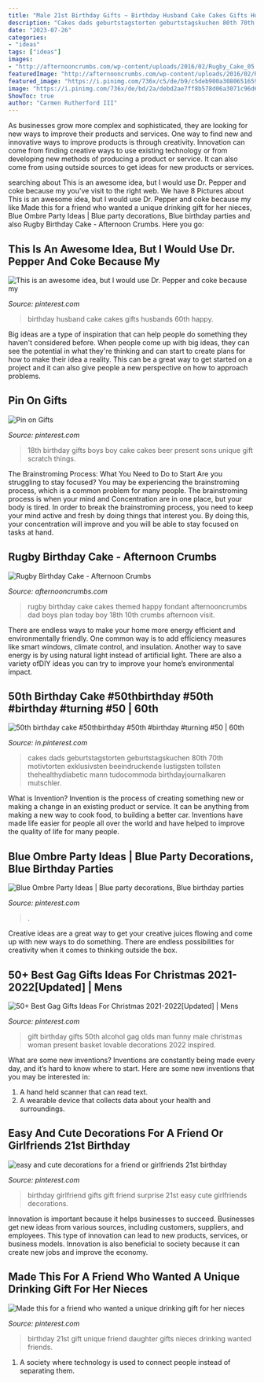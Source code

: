 ```yaml
---
title: "Male 21st Birthday Gifts ~ Birthday Husband Cake Cakes Gifts Husbands 60th Happy"
description: "Cakes dads geburtstagstorten geburtstagskuchen 80th 70th motivtorten exklusivsten beeindruckende lustigsten tollsten thehealthydiabetic mann tudocommoda birthdayjournalkaren mutschler"
date: "2023-07-26"
categories:
- "ideas"
tags: ["ideas"]
images:
- "http://afternooncrumbs.com/wp-content/uploads/2016/02/Rugby_Cake_05.jpg"
featuredImage: "http://afternooncrumbs.com/wp-content/uploads/2016/02/Rugby_Cake_05.jpg"
featured_image: "https://i.pinimg.com/736x/c5/de/b9/c5deb900a30806516596fb16ebc8d207--husband-birthday-cakes-birthday-ideas.jpg"
image: "https://i.pinimg.com/736x/de/bd/2a/debd2ae7ff8b578d06a3071c96d6ae4a--male-birthday--birthday.jpg"
ShowToc: true
author: "Carmen Rutherford III"
---
```



As businesses grow more complex and sophisticated, they are looking for new ways to improve their products and services. One way to find new and innovative ways to improve products is through creativity. Innovation can come from finding creative ways to use existing technology or from developing new methods of producing a product or service. It can also come from using outside sources to get ideas for new products or services.

	

		
searching about This is an awesome idea, but I would use Dr. Pepper and coke because my you've visit to the right web. We have 8 Pictures about This is an awesome idea, but I would use Dr. Pepper and coke because my like Made this for a friend who wanted a unique drinking gift for her nieces, Blue Ombre Party Ideas | Blue party decorations, Blue birthday parties and also Rugby Birthday Cake - Afternoon Crumbs. Here you go:
		
    
## This Is An Awesome Idea, But I Would Use Dr. Pepper And Coke Because My

<img loading=lazy src="https://i.pinimg.com/736x/c5/de/b9/c5deb900a30806516596fb16ebc8d207--husband-birthday-cakes-birthday-ideas.jpg" onerror="this.onerror=null;this.src='https://tse4.mm.bing.net/th?id=OIP.XVbCt4m-s2pNzAxSftLzWwHaJ3&amp;pid=15.1';" alt="This is an awesome idea, but I would use Dr. Pepper and coke because my">

_Source: pinterest.com_

>birthday husband cake cakes gifts husbands 60th happy. 

	

Big ideas are a type of inspiration that can help people do something they haven't considered before. When people come up with big ideas, they can see the potential in what they're thinking and can start to create plans for how to make their idea a reality. This can be a great way to get started on a project and it can also give people a new perspective on how to approach problems.

    
## Pin On Gifts

<img loading=lazy src="https://i.pinimg.com/736x/b7/08/52/b7085244ff480d700da858e4476665f1.jpg" onerror="this.onerror=null;this.src='https://tse2.mm.bing.net/th?id=OIP.lDxxXTqeuV8Cfi0vRoW10QHaJ3&amp;pid=15.1';" alt="Pin on Gifts">

_Source: pinterest.com_

>18th birthday gifts boys boy cake cakes beer present sons unique gift scratch things. 

	

The Brainstroming Process: What You Need to Do to Start
Are you struggling to stay focused? You may be experiencing the brainstroming process, which is a common problem for many people. The brainstroming process is when your mind and Concentration are in one place, but your body is tired. In order to break the brainstroming process, you need to keep your mind active and fresh by doing things that interest you. By doing this, your concentration will improve and you will be able to stay focused on tasks at hand.

    
## Rugby Birthday Cake - Afternoon Crumbs

<img loading=lazy src="http://afternooncrumbs.com/wp-content/uploads/2016/02/Rugby_Cake_05.jpg" onerror="this.onerror=null;this.src='https://tse1.mm.bing.net/th?id=OIP.xFaeN4cVJo4pO7ROOm03JwHaLH&amp;pid=15.1';" alt="Rugby Birthday Cake - Afternoon Crumbs">

_Source: afternooncrumbs.com_

>rugby birthday cake cakes themed happy fondant afternooncrumbs dad boys plan today boy 18th 10th crumbs afternoon visit. 

	

There are endless ways to make your home more energy efficient and environmentally friendly. One common way is to add efficiency measures like smart windows, climate control, and insulation. Another way to save energy is by using natural light instead of artificial light. There are also a variety ofDIY ideas you can try to improve your home’s environmental impact.

    
## 50th Birthday Cake #50thbirthday #50th #birthday #turning #50 | 60th

<img loading=lazy src="https://i.pinimg.com/736x/5a/a8/6b/5aa86bb3feeda4381d15fc7298861641.jpg" onerror="this.onerror=null;this.src='https://tse4.mm.bing.net/th?id=OIP.GibEE9pD0HwRf7-btpn-pwHaKB&amp;pid=15.1';" alt="50th birthday cake #50thbirthday #50th #birthday #turning #50 | 60th">

_Source: in.pinterest.com_

>cakes dads geburtstagstorten geburtstagskuchen 80th 70th motivtorten exklusivsten beeindruckende lustigsten tollsten thehealthydiabetic mann tudocommoda birthdayjournalkaren mutschler. 

	

What is Invention?
Invention is the process of creating something new or making a change in an existing product or service. It can be anything from making a new way to cook food, to building a better car. Inventions have made life easier for people all over the world and have helped to improve the quality of life for many people.

    
## Blue Ombre Party Ideas | Blue Party Decorations, Blue Birthday Parties

<img loading=lazy src="https://i.pinimg.com/736x/b4/43/b7/b443b7c9b5d1ed5c95f2b2ccb1c40cb0.jpg" onerror="this.onerror=null;this.src='https://tse1.mm.bing.net/th?id=OIP.KOlrCaYqKCL7o1oovEmWCAHaJ7&amp;pid=15.1';" alt="Blue Ombre Party Ideas | Blue party decorations, Blue birthday parties">

_Source: pinterest.com_

>. 

	

Creative ideas are a great way to get your creative juices flowing and come up with new ways to do something. There are endless possibilities for creativity when it comes to thinking outside the box.

    
## 50+ Best Gag Gifts Ideas For Christmas 2021-2022[Updated] | Mens

<img loading=lazy src="https://i.pinimg.com/736x/de/bd/2a/debd2ae7ff8b578d06a3071c96d6ae4a--male-birthday--birthday.jpg" onerror="this.onerror=null;this.src='https://tse1.mm.bing.net/th?id=OIP.H5OEqqbUxccsyqRKUawnlwHaJ3&amp;pid=15.1';" alt="50+ Best Gag Gifts Ideas For Christmas 2021-2022[Updated] | Mens">

_Source: pinterest.com_

>gift birthday gifts 50th alcohol gag olds man funny male christmas woman present basket lovable decorations 2022 inspired. 

	

What are some new inventions?
Inventions are constantly being made every day, and it’s hard to know where to start. Here are some new inventions that you may be interested in: 
1. A hand held scanner that can read text.
2. A wearable device that collects data about your health and surroundings. 

    
## Easy And Cute Decorations For A Friend Or Girlfriends 21st Birthday

<img loading=lazy src="https://i.pinimg.com/736x/ce/66/49/ce6649a9d1dccc46c8539e3cd1b48c79--birthday-ideas-for-girlfriend-girlfriend-gift.jpg" onerror="this.onerror=null;this.src='https://tse1.mm.bing.net/th?id=OIP.E4HVbTf8b7TVLw5BsuFOVQHaJ3&amp;pid=15.1';" alt="easy and cute decorations for a friend or girlfriends 21st birthday">

_Source: pinterest.com_

>birthday girlfriend gifts gift friend surprise 21st easy cute girlfriends decorations. 

	

Innovation is important because it helps businesses to succeed. Businesses get new ideas from various sources, including customers, suppliers, and employees. This type of innovation can lead to new products, services, or business models. Innovation is also beneficial to society because it can create new jobs and improve the economy.

    
## Made This For A Friend Who Wanted A Unique Drinking Gift For Her Nieces

<img loading=lazy src="https://i.pinimg.com/736x/90/e9/84/90e984930ac492618ac167dc8213a5e2--st-birthday-birthday-ideas.jpg" onerror="this.onerror=null;this.src='https://tse4.mm.bing.net/th?id=OIP.CLdL0a6F0DrfhwlrOp_xlgHaJ3&amp;pid=15.1';" alt="Made this for a friend who wanted a unique drinking gift for her nieces">

_Source: pinterest.com_

>birthday 21st gift unique friend daughter gifts nieces drinking wanted friends. 

	

1. A society where technology is used to connect people instead of separating them.

